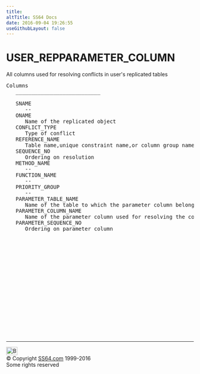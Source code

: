 ```yaml
---
title:
altTitle: SS64 Docs
date: 2016-09-04 19:26:55
useGithubLayout: false
---
```

<!-- #BeginLibraryItem "/Library/head_orad.lbi" --><!-- #EndLibraryItem --><h1>USER_REPPARAMETER_COLUMN </h1><p> All columns used for resolving conflicts in user's replicated tables </p> 
 
<pre>Columns
   ___________________________
 
   SNAME
      --
   ONAME
      Name of the replicated object
   CONFLICT_TYPE
      Type of conflict
   REFERENCE_NAME
      Table name,unique constraint name,or column group name
   SEQUENCE_NO
      Ordering on resolution
   METHOD_NAME
      --
   FUNCTION_NAME
      --
   PRIORITY_GROUP
      --
   PARAMETER_TABLE_NAME
      Name of the table to which the parameter column belongs
   PARAMETER_COLUMN_NAME
      Name of the parameter column used for resolving the conflict
   PARAMETER_SEQUENCE_NO
      Ordering on parameter column

</pre><!-- #BeginLibraryItem "/Library/foot_orad.lbi" --><p>
<!-- oracle-footer -->
<ins class="adsbygoogle" style="display:inline-block;width:300px;height:250px" data-ad-client="ca-pub-6140977852749469" data-ad-slot="4275490898"></ins>
<script>
(adsbygoogle = window.adsbygoogle || []).push({});
</script></p>
<hr>
<div id="bl" class="footer"><a href="USER_REPPARAMETER_COLUMN.html#"><img src="../images/top.png" width="30" height="22" alt="Back to the Top"></a></div>
<div id="br" class="footer, tagline">© Copyright <a href="../index.html">SS64.com</a> 1999-2016<br>
Some rights reserved</div>
<!-- #EndLibraryItem -->

